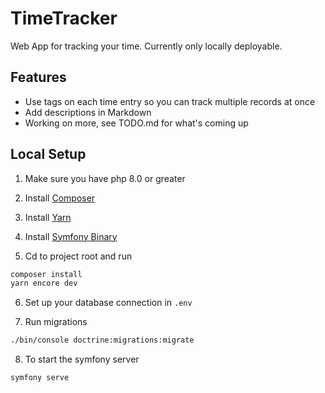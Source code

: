 # TimeTracker

Web App for tracking your time. Currently only locally deployable.

## Features

* Use tags on each time entry so you can track multiple records at once
* Add descriptions in Markdown 
* Working on more, see TODO.md for what's coming up

## Local Setup

1. Make sure you have php 8.0 or greater
2. Install [Composer](https://getcomposer.org/download/)
3. Install [Yarn](https://classic.yarnpkg.com/en/docs/install)
4. Install [Symfony Binary](https://symfony.com/download)
   
5. Cd to project root and run

```bash
composer install
yarn encore dev
```

6. Set up your database connection in `.env`

7. Run migrations

```bash
./bin/console doctrine:migrations:migrate
```

8. To start the symfony server

```bash
symfony serve
```
